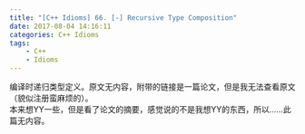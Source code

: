 ```yaml
---
title: "[C++ Idioms] 66. [-] Recursive Type Composition"
date: 2017-08-04 14:16:11
categories: C++ Idioms
tags:
    - C++
    - Idioms
---
```

编译时递归类型定义。<!--more-->原文无内容，附带的链接是一篇论文，但是我无法查看原文（貌似注册蛮麻烦的）。  
本来想YY一些，但是看了论文的摘要，感觉说的不是我想YY的东西，所以……此篇无内容。